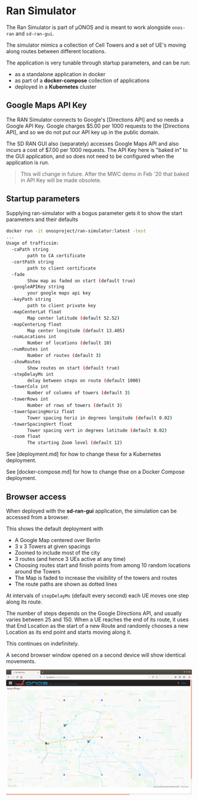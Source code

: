# Ran Simulator

The Ran Simulator is part of µONOS and is meant to work alongside `onos-ran` and
`sd-ran-gui`.

The simulator mimics a collection of Cell Towers and a set of UE's moving along
routes between different locations.

The application is very tunable through startup parameters, and can be run:
 
* as a standalone application in docker
* as part of a **docker-compose** collection of applications
* deployed in a **Kubernetes** cluster

## Google Maps API Key
The RAN Simulator connects to Google's [Directions API] and so needs a Google API Key.
Google charges $5.00 per 1000 requests to the [Directions API], and so we do not put
our API key up in the public domain.

The SD RAN GUI also (separately) accesses Google Maps API and also incurs a cost of $7.00 per
1000 requests. The API Key here is "baked in" to the GUI application, and so does
not need to be configured when the application is run.
> This will change in future. After the MWC demo in Feb '20 that baked in API
>Key will be made obsolete.

## Startup parameters
Supplying ran-simulator with a bogus parameter gets it to show the start parameters
and their defaults
```bash
docker run -it onosproject/ran-simulator:latest -test
...
Usage of trafficsim:
  -caPath string
    	path to CA certificate
  -certPath string
    	path to client certificate
  -fade
    	Show map as faded on start (default true)
  -googleAPIKey string
    	your google maps api key
  -keyPath string
    	path to client private key
  -mapCenterLat float
    	Map center latitude (default 52.52)
  -mapCenterLng float
    	Map center longitude (default 13.405)
  -numLocations int
    	Number of locations (default 10)
  -numRoutes int
    	Number of routes (default 3)
  -showRoutes
    	Show routes on start (default true)
  -stepDelayMs int
    	delay between steps on route (default 1000)
  -towerCols int
    	Number of columns of towers (default 3)
  -towerRows int
    	Number of rows of towers (default 3)
  -towerSpacingHoriz float
    	Tower spacing horiz in degrees longitude (default 0.02)
  -towerSpacingVert float
    	Tower spacing vert in degrees latitude (default 0.02)
  -zoom float
    	The starting Zoom level (default 12)
```

See [deployment.md] for how to change these for a Kubernetes deployment.

See [docker-compose.md] for how to change thse on a Docker Compose deployment.

## Browser access
When deployed with the **sd-ran-gui** application, the simulation can be accessed
from a browser.

This shows the default deployment with
* A Google Map centered over Berlin
* 3 x 3 Towers at given spacings 
* Zoomed to include most of the city
* 3 routes (and hence 3 UEs active at any time)
* Choosing routes start and finish points from among 10 random locations around the Towers
* The Map is faded to increase the visibility of the towers and routes
* The route paths are shown as dotted lines

At intervals of `stepDelayMs` (default every second) each UE moves one step along
its route.

The number of steps depends on the Google Directions API, and usually
varies between 25 and 150. When a UE reaches the end of its route, it uses that
End Location as the start of a new Route and randomly chooses a new Location as its
end point and starts moving along it.

This continues on indefinitely.

A second browser window opened on a second device will show identical movements.

![sd-ran-gui](images/sd-ran-gui-berlin.png)
